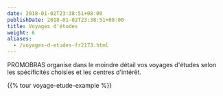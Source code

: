 ```yaml
---
date: 2018-01-02T23:38:51+08:00
publishDate: 2018-01-02T23:38:51+08:00
title: Voyages d'études
weight: 6
aliases:
  - /voyages-d-etudes-fr2173.html
---
```


PROMOBRAS organise dans le moindre détail vos voyages d'études selon les spécificités choisies et les centres d'intérêt.

{{% tour voyage-etude-example %}}
